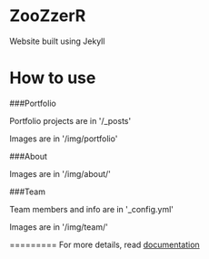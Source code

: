 ZooZzerR
====================

Website built using Jekyll

# How to use

###Portfolio 

Portfolio projects are in '/_posts'

Images are in '/img/portfolio'

###About

Images are in '/img/about/'

###Team

Team members and info are in '_config.yml'

Images are in '/img/team/'


=========
For more details, read [documentation](http://jekyllrb.com/)
